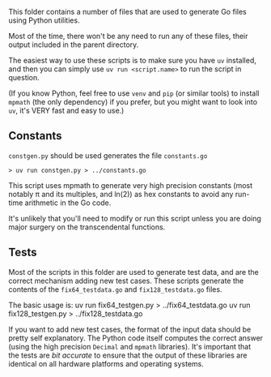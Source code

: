 This folder contains a number of files that are used to generate Go files using Python utilities.

Most of the time, there won't be any need to run any of these files, their output included in the parent directory.

The easiest way to use these scripts is to make sure you have `uv` installed, and then you can simply use `uv run <script.name>` to run the script in question.

(If you know Python, feel free to use `venv` and `pip` (or similar tools) to install `mpmath` (the only dependency) if you prefer, but you might want to look into `uv`, it's VERY fast and easy to use.)

## Constants

`constgen.py` should be used generates the file `constants.go`

```
> uv run constgen.py > ../constants.go
```

This script uses mpmath to generate very high precision constants (most notably π and its multiples, and ln(2)) as hex constants to avoid any run-time arithmetic in the Go code.

It's unlikely that you'll need to modify or run this script unless you are doing major surgery on the transcendental functions.

## Tests

Most of the scripts in this folder are used to generate test data, and are the correct mechanism adding new test cases. These scripts generate the contents of the `fix64_testdata.go` and `fix128_testdata.go` files.

The basic usage is:
   uv run fix64_testgen.py > ../fix64_testdata.go
   uv run fix128_testgen.py > ../fix128_testdata.go

If you want to add new test cases, the format of the input data should be pretty self explanatory. The Python code itself computes the correct answer (using the high precision `Decimal` and `mpmath` libraries). It's important that the tests are _bit accurate_ to ensure that the output of these libraries are identical on all hardware platforms and operating systems.